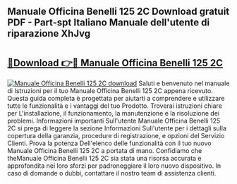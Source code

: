 ## Manuale Officina Benelli 125 2C Download gratuit PDF - Part-spt Italiano Manuale dell'utente di riparazione XhJvg

# <h2><a href="http://dfe4a6.blite.top/?on=Manuale+Officina+Benelli+125+2C">🔗Download 👉🔴 Manuale Officina Benelli 125 2C</a></h2>

[![Manuale Officina Benelli 125 2C download](https://i.imgur.com/lujVjoI.png)](http://dfe4a6.blite.top/?on=Manuale+Officina+Benelli+125+2C)
Saluti e benvenuto nel manuale di Istruzioni per il tuo Manuale Officina Benelli 125 2C appena ricevuto. Questa guida completa è progettata per aiutarti a comprendere e utilizzare tutte le funzionalità e i vantaggi del tuo Prodotto. Troverai istruzioni chiare per L'installazione, il funzionamento, la manutenzione e la risoluzione dei problemi. Informazioni importanti Sull'utente Manuale Officina Benelli 125 2C si prega di leggere la sezione Informazioni Sull'utente per i dettagli sulla copertura della garanzia, procedure di registrazione, e opzioni del Servizio Clienti. Prova la potenza Dell'elenco delle funzionalità con il tuo nuovo Manuale Officina Benelli 125 2C a portata di mano. Confidiamo che theManuale Officina Benelli 125 2C sia stata una risorsa accurata e approfondita nei loro sforzi per padroneggiare il loro nuovo dispositivo. In caso di domande o dubbi, contattare il nostro team di assistenza clienti.
